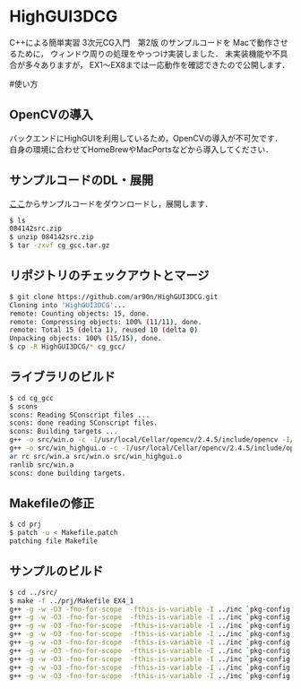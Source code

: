 HighGUI3DCG
===========

C++による簡単実習 3次元CG入門　第2版 のサンプルコードを
Macで動作させるために， ウィンドウ周りの処理をやっつけ実装しました．
未実装機能や不具合が多々ありますが， EX1〜EX8までは一応動作を確認できたので公開します．

#使い方
## OpenCVの導入
バックエンドにHighGUIを利用しているため，OpenCVの導入が不可欠です．
自身の環境に合わせてHomeBrewやMacPortsなどから導入してください．

## サンプルコードのDL・展開
[ここ](http://www.morikita.co.jp/exclusive/download/738)からサンプルコードをダウンロードし，展開します．
```bash
$ ls
084142src.zip
$ unzip 084142src.zip
$ tar -zxvf cg_gcc.tar.gz
```

## リポジトリのチェックアウトとマージ
```bash
$ git clone https://github.com/ar90n/HighGUI3DCG.git
Cloning into 'HighGUI3DCG'...
remote: Counting objects: 15, done.
remote: Compressing objects: 100% (11/11), done.
remote: Total 15 (delta 1), reused 10 (delta 0)
Unpacking objects: 100% (15/15), done.
$ cp -R HighGUI3DCG/* cg_gcc/
```

## ライブラリのビルド
```bash
$ cd cg_gcc
$ scons
scons: Reading SConscript files ...
scons: done reading SConscript files.
scons: Building targets ...
g++ -o src/win.o -c -I/usr/local/Cellar/opencv/2.4.5/include/opencv -I/usr/local/Cellar/opencv/2.4.5/include -Iinc src/win.cpp
g++ -o src/win_highgui.o -c -I/usr/local/Cellar/opencv/2.4.5/include/opencv -I/usr/local/Cellar/opencv/2.4.5/include -Iinc src/win_highgui.cpp
ar rc src/win.a src/win.o src/win_highgui.o
ranlib src/win.a
scons: done building targets.
```

## Makefileの修正
```bash
$ cd prj
$ patch -u < Makefile.patch 
patching file Makefile
```

## サンプルのビルド
```bash
$ cd ../src/
$ make -f ../prj/Makefile EX4_1
g++ -g -w -O3 -fno-for-scope  -fthis-is-variable -I ../inc `pkg-config --cflags opencv` -c ../src/EX4_1.cpp
g++ -g -w -O3 -fno-for-scope  -fthis-is-variable -I ../inc `pkg-config --cflags opencv` -c ../src/point.cpp
g++ -g -w -O3 -fno-for-scope  -fthis-is-variable -I ../inc `pkg-config --cflags opencv` -c ../src/line.cpp
g++ -g -w -O3 -fno-for-scope  -fthis-is-variable -I ../inc `pkg-config --cflags opencv` -c ../src/tmatrix.cpp
g++ -g -w -O3 -fno-for-scope  -fthis-is-variable -I ../inc `pkg-config --cflags opencv` -c ../src/ray.cpp
g++ -g -w -O3 -fno-for-scope  -fthis-is-variable -I ../inc `pkg-config --cflags opencv` -c ../src/polygon.cpp
g++ -g -w -O3 -fno-for-scope  -fthis-is-variable -I ../inc `pkg-config --cflags opencv` -c ../src/surface.cpp
g++ -g -w -O3 -fno-for-scope  -fthis-is-variable -I ../inc `pkg-config --cflags opencv` -c ../src/etc.cpp
g++ -g -w -O3 -fno-for-scope  -fthis-is-variable -I ../inc `pkg-config --libs opencv` -lm  EX4_1.o point.o line.o tmatrix.o ray.o polygon.o surface.o etc.o ../src/win.a -o EX4_1
```
